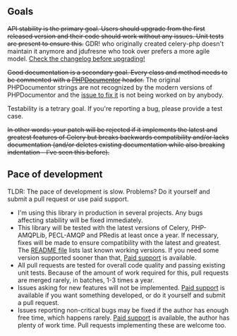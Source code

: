 ## Goals

~~API stability is the primary goal. Users should upgrade from the first released version and their code should work without any issues. Unit tests are present to ensure this.~~
GDR! who originally created celery-php doesn't maintain it anymore and jdufresne who took over prefers a more agile model. [Check the changelog before upgrading!](https://github.com/gjedeer/celery-php/pull/104)

~~Good documentation is a secondary goal. Every class and method needs to be commented with a [PHPDocumentor](http://www.phpdoc.org/docs/latest/guides/docblocks.html) header.~~
The original PHPDocumentor strings are not recognized by the modern versions of PHPDocumentor and the [issue to fix it](https://github.com/gjedeer/celery-php/issues/82) is not being worked on by anybody.

Testability is a tetrary goal. If you're reporting a bug, please provide a test case.

~~In other words: your patch will be rejected if it implements the latest and greatest features of Celery but breaks backwards compatibility and/or lacks documentation (and/or deletes existing documentation while also breaking indentation - I've seen this before).~~

## Pace of development

TLDR: The pace of development is slow. Problems? Do it yourself and submit a pull request or use paid support.

* I'm using this library in production in several projects. Any bugs affecting stability will be fixed immediately.
* This library will be tested with the latest versions of Celery, PHP-AMQPLib, PECL-AMQP and PRedis at least once a year. If necessary, fixes will be made to ensure compatibility with the latest and greatest. The [README file](README.md) lists last known working versions. If you need some version supported sooner than that, [Paid support](https://massivescale.net/contact.html) is available.
* All pull requests are tested for overall code quality and passing existing unit tests. Because of the amount of work required for this, pull requests are merged rarely, in batches, 1-3 times a year.
* Issues asking for new features will not be implemented. [Paid support](https://massivescale.net/contact.html) is available if you want something developed, or do it yourself and submit a pull request.
* Issues reporting non-critical bugs may be fixed if the author has enough free time, which happens rarely. [Paid support](https://massivescale.net/contact.html) is available, the author has plenty of work time. Pull requests implementing these are welcome too.
